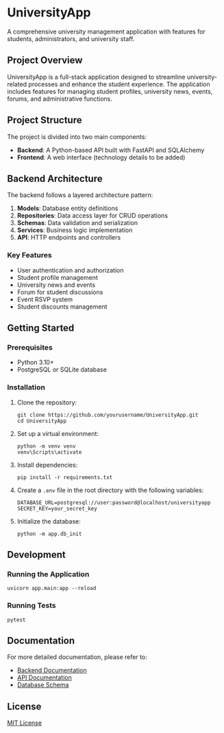 # UniversityApp

A comprehensive university management application with features for students, administrators, and university staff.

## Project Overview

UniversityApp is a full-stack application designed to streamline university-related processes and enhance the student experience. The application includes features for managing student profiles, university news, events, forums, and administrative functions.

## Project Structure

The project is divided into two main components:

- **Backend**: A Python-based API built with FastAPI and SQLAlchemy
- **Frontend**: A web interface (technology details to be added)

## Backend Architecture

The backend follows a layered architecture pattern:

1. **Models**: Database entity definitions
2. **Repositories**: Data access layer for CRUD operations
3. **Schemas**: Data validation and serialization
4. **Services**: Business logic implementation
5. **API**: HTTP endpoints and controllers

### Key Features

- User authentication and authorization
- Student profile management
- University news and events
- Forum for student discussions
- Event RSVP system
- Student discounts management

## Getting Started

### Prerequisites

- Python 3.10+
- PostgreSQL or SQLite database

### Installation

1. Clone the repository:
   ```
   git clone https://github.com/yourusername/UniversityApp.git
   cd UniversityApp
   ```

2. Set up a virtual environment:
   ```
   python -m venv venv
   venv\Scripts\activate
   ```

3. Install dependencies:
   ```
   pip install -r requirements.txt
   ```

4. Create a `.env` file in the root directory with the following variables:
   ```
   DATABASE_URL=postgresql://user:password@localhost/universityapp
   SECRET_KEY=your_secret_key
   ```

5. Initialize the database:
   ```
   python -m app.db_init
   ```

## Development

### Running the Application

```
uvicorn app.main:app --reload
```

### Running Tests

```
pytest
```

## Documentation

For more detailed documentation, please refer to:

- [Backend Documentation](./Backend/docs/README.md)
- [API Documentation](./Backend/docs/api.md)
- [Database Schema](./Backend/docs/database.md)

## License

[MIT License](LICENSE)
